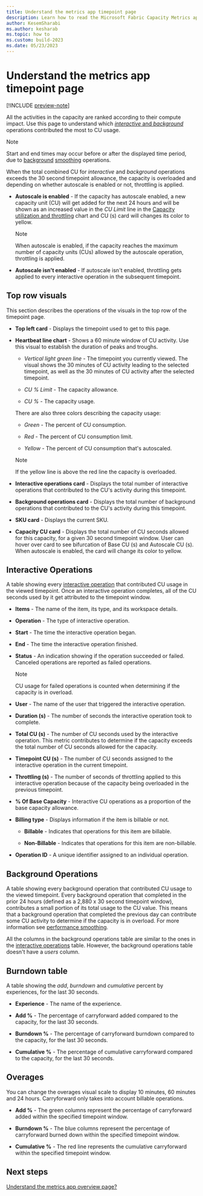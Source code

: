 ```yaml
---
title: Understand the metrics app timepoint page
description: Learn how to read the Microsoft Fabric Capacity Metrics app's explore page.
author: KesemSharabi
ms.author: kesharab
ms.topic: how to
ms.custom: build-2023
ms.date: 05/23/2023
---
```


# Understand the metrics app timepoint page

[!INCLUDE [preview-note](../includes/preview-note.md)]

All the activities in the capacity are ranked according to their compute impact. Use this page to understand which [*interactive* and *background*](/power-bi/enterprise/service-premium-interactive-background-operations) operations contributed the most to CU usage.

>[!NOTE]
>Start and end times may occur before or after the displayed time period, due to [background](/power-bi/enterprise/service-premium-interactive-background-operations#background-operations) [smoothing](/power-bi/enterprise/service-premium-smoothing) operations.

When the total combined CU for *interactive* and *background* operations exceeds the 30 second timepoint allowance, the capacity is overloaded and depending on whether autoscale is enabled or not, throttling is applied.

* **Autoscale is enabled** - If the capacity has autoscale enabled, a new capacity unit (CU) will get added for the next 24 hours and will be shown as an increased value in the *CU Limit* line in the [Capacity utilization and throttling](metrics-app-overview-page.md#capacity-utilization-and-throttling) chart and CU (s) card will changes its color to yellow.

    >[!NOTE]
    >When autoscale is enabled, if the capacity reaches the maximum number of capacity units (CUs) allowed by the autoscale operation, throttling is applied.

* **Autoscale isn't enabled** - If autoscale isn't enabled, throttling gets applied to every interactive operation in the subsequent timepoint.

## Top row visuals

This section describes the operations of the visuals in the top row of the timepoint page.

* **Top left card** - Displays the timepoint used to get to this page.

* **Heartbeat line chart** - Shows a 60 minute window of CU activity. Use this visual to establish the duration of peaks and troughs.

    * *Vertical light green line* - The timepoint you currently viewed. The visual shows the 30 minutes of CU activity leading to the selected timepoint, as well as the 30 minutes of CU activity after the selected timepoint.

    * *CU % Limit* - The capacity allowance.

    * *CU %* - The capacity usage.

    There are also three colors describing the capacity usage:

    * *Green* - The percent of CU consumption.

    * *Red* - The percent of CU consumption limit.

    * *Yellow* - The percent of CU consumption that's autoscaled.

    >[!NOTE]
    >If the yellow line is above the red line the capacity is overloaded.

* **Interactive operations card** - Displays the total number of interactive operations that contributed to the CU's activity during this timepoint.

* **Background operations card** - Displays the total number of background operations that contributed to the CU's activity during this timepoint.

* **SKU card** - Displays the current SKU.

* **Capacity CU card** - Displays the total number of CU seconds allowed for this capacity, for a given 30 second timepoint window. User can hover over card to see bifurcation of Base CU (s) and Autoscale CU (s). When autoscale is enabled, the card will change its color to yellow.

## Interactive Operations

A table showing every [interactive operation](/power-bi/enterprise/service-premium-interactive-background-operations) that contributed CU usage in the viewed timepoint. Once an interactive operation completes, all of the CU seconds used by it get attributed to the timepoint window.

* **Items** - The name of the item, its type, and its workspace details.

* **Operation** - The type of interactive operation.

* **Start** - The time the interactive operation began.

* **End** - The time the interactive operation finished.

* **Status** - An indication showing if the operation succeeded or failed. Canceled operations are reported as failed operations.

    >[!NOTE]
    >CU usage for failed operations is counted when determining if the capacity is in overload.

* **User** - The name of the user that triggered the interactive operation.

* **Duration (s)** - The number of seconds the interactive operation took to complete.

* **Total CU (s)** - The number of CU seconds used by the interactive operation. This metric contributes to determine if the capacity exceeds the total number of CU seconds allowed for the capacity.

* **Timepoint CU (s)** - The number of CU seconds assigned to the interactive operation in the current timepoint.

* **Throttling (s)** - The number of seconds of throttling applied to this interactive operation because of the capacity being overloaded in the previous timepoint.

* **% Of Base Capacity** - Interactive CU operations as a proportion of the base capacity allowance.

* **Billing type** - Displays information if the item is billable or not.

    * **Billable** - Indicates that operations for this item are billable.

    * **Non-Billable**  - Indicates that operations for this item are non-billable.

* **Operation ID** - A unique identifier assigned to an individual operation.

## Background Operations

A table showing every background operation that contributed CU usage to the viewed timepoint. Every background operation that completed in the prior 24 hours (defined as a 2,880 x 30 second timepoint window), contributes a small portion of its total usage to the CU value. This means that a background operation that completed the previous day can contribute some CU activity to determine if the capacity is in overload. For more information see [performance smoothing](/power-bi/enterprise/service-premium-smoothing).

All the columns in the background operations table are similar to the ones in the [interactive operations](#interactive-operations) table. However, the background operations table doesn't have a *users* column.

## Burndown table

A table showing the *add*, *burndown* and *cumulative* percent by experiences, for the last 30 seconds.

* **Experience** - The name of the experience.

* **Add %** - The percentage of carryforward added compared to the capacity, for the last 30 seconds.

* **Burndown %** - The percentage of carryforward burndown compared to the capacity, for the last 30 seconds. 

* **Cumulative %** - The percentage of cumulative carryforward compared to the capacity, for the last 30 seconds.

## Overages 

You can change the overages visual scale to display 10 minutes, 60 minutes and 24 hours. Carryforward only takes into account billable operations.

* **Add %** - The green columns represent the percentage of carryforward added within the specified timepoint window.
  
* **Burndown %** - The blue columns represent the percentage of carryforward burned down within the specified timepoint window.
  
* **Cumulative %** - The red line represents the cumulative carryforward within the specified timepoint window.



## Next steps

[Understand the metrics app overview page?](metrics-app-overview-page.md)